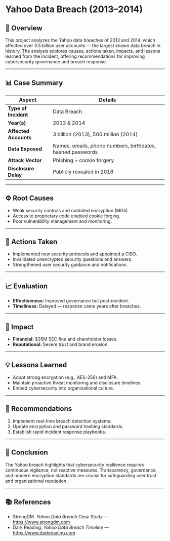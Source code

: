 # Yahoo Data Breach (2013–2014)

## 🧩 Overview
This project analyzes the Yahoo data breaches of 2013 and 2014, which affected over 3.5 billion user accounts — the largest known data breach in history. The analysis explores causes, actions taken, impacts, and lessons learned from the incident, offering recommendations for improving cybersecurity governance and breach response.

---

## 📊 Case Summary
| **Aspect** | **Details** |
|-------------|-------------|
| **Type of Incident** | Data Breach |
| **Year(s)** | 2013 & 2014 |
| **Affected Accounts** | 3 billion (2013), 500 million (2014) |
| **Data Exposed** | Names, emails, phone numbers, birthdates, hashed passwords |
| **Attack Vector** | Phishing + cookie forgery |
| **Disclosure Delay** | Publicly revealed in 2016 |

---

## ⚙️ Root Causes
- Weak security controls and outdated encryption (MD5).
- Access to proprietary code enabled cookie forging.
- Poor vulnerability management and monitoring.

---

## 🔐 Actions Taken
- Implemented new security protocols and appointed a CISO.
- Invalidated unencrypted security questions and answers.
- Strengthened user security guidance and notifications.

---

## 📈 Evaluation
- **Effectiveness:** Improved governance but post-incident.
- **Timeliness:** Delayed — response came years after breaches.

---

## 🧱 Impact
- **Financial:** $35M SEC fine and shareholder losses.  
- **Reputational:** Severe trust and brand erosion.

---

## 💡 Lessons Learned
- Adopt strong encryption (e.g., AES-256) and MFA.
- Maintain proactive threat monitoring and disclosure timelines.
- Embed cybersecurity into organizational culture.

---

## 🧭 Recommendations
1. Implement real-time breach detection systems.
2. Update encryption and password hashing standards.
3. Establish rapid incident response playbooks.

---

## 🧩 Conclusion
The Yahoo breach highlights that cybersecurity resilience requires continuous vigilance, not reactive measures. Transparency, governance, and modern encryption standards are crucial for safeguarding user trust and organizational reputation.

---

## 📚 References
- StrongDM. *Yahoo Data Breach Case Study* — https://www.strongdm.com  
- Dark Reading. *Yahoo Data Breach Timeline* — https://www.darkreading.com

